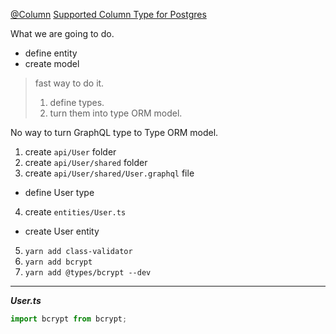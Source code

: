 [@Column](https://github.com/typeorm/typeorm/blob/master/docs/decorator-reference.md#column)
[Supported Column Type for Postgres](https://github.com/typeorm/typeorm/blob/master/docs/entities.md#column-types-for-postgres)

What we are going to do.
- define entity
- create model
> fast way to do it.
> 1. define types.
> 2. turn them into type ORM model.

No way to turn GraphQL type to Type ORM model.

1. create `api/User` folder
2. create `api/User/shared` folder
3. create `api/User/shared/User.graphql` file
- define User type

4. create `entities/User.ts`
- create User entity

5. `yarn add class-validator`
6. `yarn add bcrypt`
7. `yarn add @types/bcrypt --dev`


-------
***User.ts***
```typescript
import bcrypt from bcrypt;
```
<!--stackedit_data:
eyJoaXN0b3J5IjpbMzU3MDQ4MTM3LC0xNDQzODUxMTczLC04NT
g0ODUyNzksLTE2NDg2Mzg4MDMsNTUyNDU1NjkwLDcxMjkwMzY5
XX0=
-->